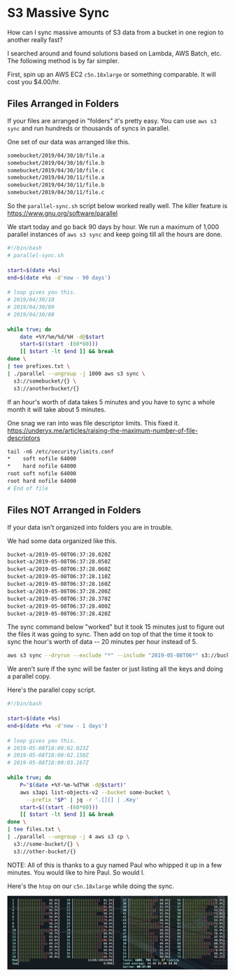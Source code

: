 # S3 Massive Sync

How can I sync massive amounts of S3 data from a bucket in one region
to another really fast?

I searched around and found solutions based on Lambda, AWS Batch, etc.
The following method is by far simpler.

First, spin up an AWS EC2 `c5n.18xlarge` or something comparable. It
will cost you $4.00/hr.

## Files Arranged in Folders

If your files are arranged in "folders" it's pretty easy. You can use
`aws s3 sync` and run hundreds or thousands of syncs in parallel.

One set of our data was arranged like this.

```sh
somebucket/2019/04/30/10/file.a
somebucket/2019/04/30/10/file.b
somebucket/2019/04/30/10/file.c
somebucket/2019/04/30/11/file.a
somebucket/2019/04/30/11/file.b
somebucket/2019/04/30/11/file.c
```

So the `parallel-sync.sh` script below worked really well. The killer
feature is https://www.gnu.org/software/parallel

We start today and go back 90 days by hour. We run a maximum of 1,000
parallel instances of `aws s3 sync` and keep going till all the hours
are done.

```sh
#!/bin/bash
# parallel-sync.sh

start=$(date +%s)
end=$(date +%s -d'now - 90 days')

# loop gives you this.
# 2019/04/30/10
# 2019/04/30/09
# 2019/04/30/08

while true; do
    date +%Y/%m/%d/%H -d@$start
    start=$((start -(60*60)))
    [[ $start -lt $end ]] && break
done \
| tee prefixes.txt \
| ./parallel --ungroup -j 1000 aws s3 sync \
  s3://somebucket/{} \
  s3://anotherbucket/{}
```

If an hour's worth of data takes 5 minutes and you have to sync a
whole month it will take about 5 minutes.

One snag we ran into was file descriptor limits. This fixed it.
https://underyx.me/articles/raising-the-maximum-number-of-file-descriptors

```sh
tail -n6 /etc/security/limits.conf
*    soft nofile 64000
*    hard nofile 64000
root soft nofile 64000
root hard nofile 64000
# End of file
```

## Files NOT Arranged in Folders

If your data isn't organized into folders you are in trouble.

We had some data organized like this.

```sh
bucket-a/2019-05-08T06:37:28.020Z
bucket-a/2019-05-08T06:37:28.050Z
bucket-a/2019-05-08T06:37:28.060Z
bucket-a/2019-05-08T06:37:28.110Z
bucket-a/2019-05-08T06:37:28.160Z
bucket-a/2019-05-08T06:37:28.200Z
bucket-a/2019-05-08T06:37:28.370Z
bucket-a/2019-05-08T06:37:28.400Z
bucket-a/2019-05-08T06:37:28.420Z
```

The sync command below "worked" but it took 15 minutes just to figure
out the files it was going to sync. Then add on top of that the time
it took to sync the hour's worth of data -- 20 minutes per hour instead
of 5.

```sh
aws s3 sync --dryrun --exclude "*" --include "2019-05-08T06*" s3://bucket-a/ s3://bucket-b/
```

We aren't sure if the sync will be faster or just listing all the keys
and doing a parallel copy.

Here's the parallel copy script.

```sh
#!/bin/bash

start=$(date +%s)
end=$(date +%s -d'now - 1 days')

# loop gives you this.
# 2019-05-08T18:00:02.023Z
# 2019-05-08T18:00:02.150Z
# 2019-05-08T18:00:03.167Z

while true; do
    P="$(date +%Y-%m-%dT%H -d@$start)"
    aws s3api list-objects-v2 --bucket some-bucket \
      --prefix "$P" | jq -r '.[][] | .Key'
    start=$((start -(60*60)))
    [[ $start -lt $end ]] && break
done \
| tee files.txt \
| ./parallel --ungroup -j 4 aws s3 cp \
  s3://some-bucket/{} \
  s3://other-bucket/{}
```

NOTE: All of this is thanks to a guy named Paul who whipped it up in
a few minutes. You would like to hire Paul. So would I.

Here's the `htop` on our `c5n.18xlarge` while doing the sync.

![htop](htop.png)

